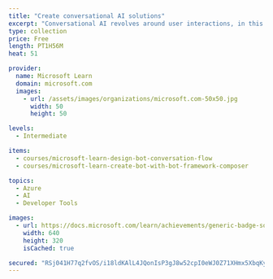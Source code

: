 ```yaml
---
title: "Create conversational AI solutions"
excerpt: "Conversational AI revolves around user interactions, in this case through Bots. In this learning path, you will learn how to create chat bots and integrate the bot with various AI services to add intelligence to the interaction. Learn how to integrate the QnA Maker Service (an easy method to add question and answers for bots), and explore the new Virtual Assistant scenarios for creating branded experiences with bots."
type: collection
price: Free
length: PT1H56M
heat: 51

provider:
  name: Microsoft Learn
  domain: microsoft.com
  images:
    - url: /assets/images/organizations/microsoft.com-50x50.jpg
      width: 50
      height: 50

levels:
  - Intermediate

items:
  - courses/microsoft-learn-design-bot-conversation-flow
  - courses/microsoft-learn-create-bot-with-bot-framework-composer

topics:
  - Azure
  - AI
  - Developer Tools

images:
  - url: https://docs.microsoft.com/learn/achievements/generic-badge-social.png
    width: 640
    height: 320
    isCached: true

secured: "RSj041H77q2fvOS/i18ldKAlL4JQonIsP3gJ8w52cpI0eWJ0Z71XHmx5XbqKyYOGMA5Weq5/jMm42edw1uV9XElw9wXydufLYvl+dBlShJjCH1Fvrm4MkqPUEOGuVQ/cWnzEb35DeOf29DPhB0dKgEjIPMMBFTpki+usG10O9zLX/jIsvuuGuvwY9Ko1LLH0A3Sqcu9Hn3fU855G6mQTO83g49ZbZXBLMT2T3GsHeoOg5ezFb0KcuoS2qG3erxiKnMeKZzEYCqtI4X0RRgaskojp6HUia+/Q/W9ev3Xa/y0MKxES6fvoT13lUSf1LQIHXYCS7wVuauCj4x0om/MQqMKRvrBe/+62S4f+35x/T9I=;4L707Skjyso3euUgUAITgg=="
---
```


